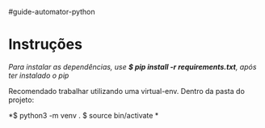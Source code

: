 #guide-automator-python

# Instruções

*Para instalar as dependências, use **$ pip install -r requirements.txt**, após ter instalado o pip*

Recomendado trabalhar utilizando uma virtual-env.
Dentro da pasta do projeto:

*$ python3 -m venv . 
$ source bin/activate
*

